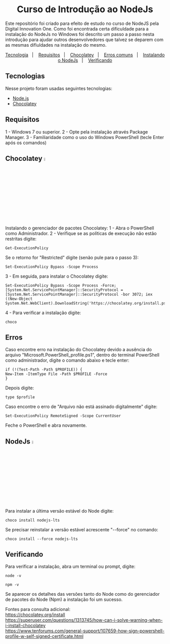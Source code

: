 
<h1 align="center">
Curso de Introdução ao NodeJs
</h1>

<p>
Este repositório foi criado para efeito de estudo no curso de NodeJS pela Digital Innovation One. Como foi encontrada certa dificuldade para a instalação do NodeJs no Windows foi descrito um passo a passo nesta introdução para ajudar outros desenvolvedores que talvez se deparem com as mesmas difiuldades na instalação do mesmo.
</p> 

<p align="center">
  <a href="#tecnologia">Tecnologia</a>&nbsp;&nbsp;&nbsp;|&nbsp;&nbsp;&nbsp;
  <a href="#requisitos">Requisitos</a>&nbsp;&nbsp;&nbsp;|&nbsp;&nbsp;&nbsp;
  <a href="#chocolatey">Chocolatey</a>&nbsp;&nbsp;&nbsp;|&nbsp;&nbsp;&nbsp;
  <a href="#erros">Erros comuns</a>&nbsp;&nbsp;&nbsp;|&nbsp;&nbsp;&nbsp;
  <a href="#nodejs">Instalando o NodeJs</a>&nbsp;&nbsp;&nbsp;|&nbsp;&nbsp;&nbsp;
  <a href="#verificando">Verificando</a>
</p>

## Tecnologias

Nesse projeto foram usadas seguintes tecnologias:

- [Node.js](https://nodejs.org/en/)
- [Chocolatey](https://chocolatey.org/)

## Requisitos

1 - Windows 7 ou superior.
2 - Opte pela instalação através Package Manager. 
3 - Familiaridade como o uso do Windows PowerShell (tecle Enter após os comandos)

## Chocolatey <img alt="BeTheHero" src="https://chocolatey.org/content/images/logo_square.svg" width="5%">

Instalando o gerenciador de pacotes Chocolatey:
1 - Abra o PowerShell como Administrador.
2 - Verifique se as políticas de execução não estão restritas digite:
    
    Get-ExecutionPolicy

Se o retorno for "Restricted" digite (senão pule para o passo 3):

    Set-ExecutionPolicy Bypass -Scope Process

3 - Em seguida, para instalar o Chocolatey digite:

    Set-ExecutionPolicy Bypass -Scope Process -Force; [System.Net.ServicePointManager]::SecurityProtocol = [System.Net.ServicePointManager]::SecurityProtocol -bor 3072; iex ((New-Object System.Net.WebClient).DownloadString('https://chocolatey.org/install.ps1'))

4 - Para verificar a instalação digite:

    choco

## Erros

Caso encontre erro na instalação do Chocolatey devido a ausência do arquivo "Microsoft.PowerShell_profile.ps1", dentro do terminal PowerShell como administrador, digite o comando abaixo e tecle enter:

    if (!(Test-Path -Path $PROFILE)) {
    New-Item -ItemType File -Path $PROFILE -Force
    }

Depois digite:

    type $profile

Caso encontre o erro de "Arquivo não está assinado digitalmente" digite:

    Set-ExecutionPolicy RemoteSigned -Scope CurrentUser

Feche o PowerShell e abra novamente.

## NodeJs <img alt="BeTheHero" src="https://nodejs.org/static/images/logo.svg" width="5%">

Para instalar a última versão estável do Node digite:
    
    choco install nodejs-lts

Se precisar reinstalar a versão estável acrescente "--force" no comando:

    choco install --force nodejs-lts

## Verificando
Para verificar a instalação, abra um terminal ou prompt, digite:

    node -v

    npm -v

Se aparecer os detalhes das versões tanto do Node como do gerenciador de pacotes do Node (Npm) a instalação foi um sucesso.

Fontes para consulta adicional:<br>
https://chocolatey.org/install <br>
https://superuser.com/questions/1313745/how-can-i-solve-warning-when-i-install-chocolatey<br>
https://www.tenforums.com/general-support/107659-how-sign-powershell-profile-w-self-signed-certificate.html<br>



